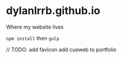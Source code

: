 # dylanlrrb.github.io
Where my website lives

`npm install`
then
`gulp`

// TODO:
add favicon
add cueweb to portfolio
